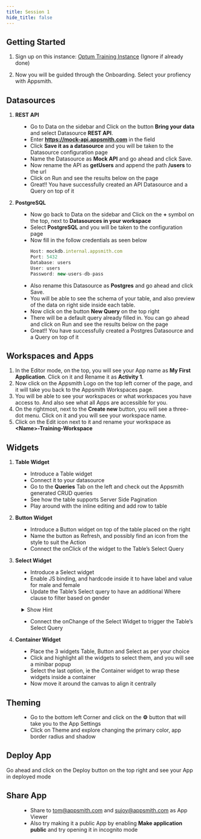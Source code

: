 ```yaml
---
title: Session 1
hide_title: false
---
```


<!-- vale off -->

## Getting Started

1. Sign up on this instance: [Optum Training Instance](https://training.app.appsmith.com/user/signup) (Ignore if already done)

2. Now you will be guided through the Onboarding. Select your profiency with Appsmith.

##  Datasources
1. **REST API**
<dd>

* Go to Data on the sidebar and Click on the button **Bring your data** and select Datasource **REST API**.
* Enter **https://mock-api.appsmith.com** in the field
* Click **Save it as a datasource** and you will be taken to the Datasource configuration page
* Name the Datasource as **Mock API** and go ahead and click Save.
* Now rename the API as **getUsers** and append the path **/users** to the url 
* Click on Run and see the results below on the page
* Great!! You have successfully created an API Datasource and a Query on top of it

</dd>

2. **PostgreSQL**
<dd>

* Now go back to Data on the sidebar and Click on the **+** symbol on the top, next to **Datasources in your workspace**
* Select **PostgreSQL** and you will be taken to the configuration page
* Now fill in the follow credentials as seen below
    ```jsx
    Host: mockdb.internal.appsmith.com
    Port: 5432
    Database: users
    User: users
    Password: new-users-db-pass
    ```
* Also rename this Datasource as **Postgres** and go ahead and click Save.
* You will be able to see the schema of your table, and also preview of the data on right side inside each table.
* Now click on the button **New Query** on the top right
* There will be a default query already filled in. You can go ahead and click on Run and see the results below on the page
* Great!! You have successfully created a Postgres Datasource and a Query on top of it

</dd>

## Workspaces and Apps

1. In the Editor mode, on the top, you will see your App name as **My First Application**. Click on it and Rename it as **Activity 1**.
2. Now click on the Appsmith Logo on the top left corner of the page, and it will take you back to the Appsmith Workspaces page.
3. You will be able to see your workspaces or what workspaces you have access to. And also see what all Apps are accessible for you.
4. On the rightmost, next to the **Create new** button, you will see a three-dot menu. Click on it and you will see your workspace name.
5. Click on the Edit icon next to it and rename your workspace as **\<Name\>-Training-Workspace**

## Widgets

1. **Table Widget**
<dd>

* Introduce a Table widget
* Connect it to your datasource
* Go to the **Queries** Tab on the left and check out the Appsmith generated CRUD queries
* See how the table supports Server Side Pagination
* Play around with the inline editing and add row to table

</dd>

2. **Button Widget**
<dd>

* Introduce a Button widget on top of the table placed on the right
* Name the button as Refresh, and possibly find an icon from the style to suit the Action
* Connect the onClick of the widget to the Table’s Select Query

</dd>

3. **Select Widget**
<dd>

* Introduce a Select widget
* Enable JS binding, and hardcode inside it to have label and value for male and female
* Update the Table’s Select query to have an additional Where clause to filter based on gender
<details>
  <summary>Show Hint</summary>
  <div>
    ```jsx
    WHERE “name” ilike ‘%{{Table1.searchText}}%’
    AND “gender” ilike '{{Select1.selectedOptionValue}}%'
    ```
  </div>
</details>

* Connect the onChange of the Select Widget to trigger the Table’s Select Query

</dd>

4. **Container Widget**
<dd>

* Place the 3 widgets Table, Button and Select as per your choice
* Click and highlight all the widgets to select them, and you will see a minibar popup
* Select the last option, ie the Container widget to wrap these widgets inside a container
* Now move it around the canvas to align it centrally

</dd>

## Theming

<dd>

* Go to the bottom left Corner and click on the **:gear:** button that will take you to the App Settings
* Click on Theme and explore changing the primary color, app border radius and shadow

</dd>

## Deploy App
Go ahead and click on the Deploy button on the top right and see your App in deployed mode

## Share App

<dd>

- Share to [tom@appsmith.com](mailto:tom@appsmith.com) and [sujoy@appsmith.com](mailto:sujoy@appsmith.com) as App Viewer
- Also try making it a public App by enabling **Make application public** and try opening it in incognito mode 

</dd>